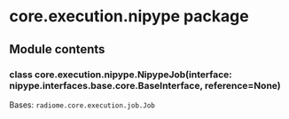 # core.execution.nipype package

## Module contents


### class core.execution.nipype.NipypeJob(interface: nipype.interfaces.base.core.BaseInterface, reference=None)
Bases: `radiome.core.execution.job.Job`
